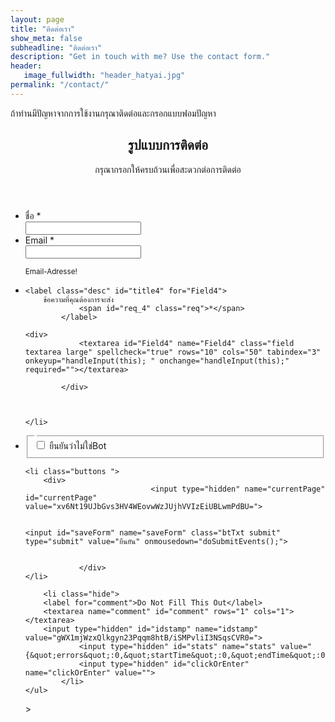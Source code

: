 ```yaml
---
layout: page
title: "ติดต่อเรา"
show_meta: false
subheadline: "ติดต่อเรา"
description: "Get in touch with me? Use the contact form."
header:
   image_fullwidth: "header_hatyai.jpg"
permalink: "/contact/"
---
```

ถ้าท่านมีปัญหาจากการใช้งานกรุณาติดต่อและกรอกแบบฟอมปัญหา

<div class="panel">
<form id="form1" name="form1" class="wufoo topLabel page1" accept-charset="UTF-8" autocomplete="off" enctype="multipart/form-data" method="post" novalidate="" action="https://phlowmedia.wufoo.com/embed/z7x3k1/#public">
  
<header id="header" class="info">
	<h2>รูปแบบการติดต่อ</h2>
	<div>กรุณากรอกให้ครบถ้วนเพื่อสะดวกต่อการติดต่อ</div>
</header>

<ul>
	
	
	
	
<li id="fo1li5" class="notranslate">
	<label class="desc" id="title5" for="Field5">
		ชื่อ 
				<span id="req_5" class="req">*</span>
			</label>
	<div>
		<input id="Field5" name="Field5" type="text" class="field text large" value="" maxlength="255" tabindex="1" onkeyup="handleInput(this); " onchange="handleInput(this);" required="">
			</div>
	</li>



<li id="fo1li3" class="notranslate">
	<label class="desc" id="title3" for="Field3">
		Email
				<span id="req_3" class="req">*</span>
			</label>
	<div>
		<input id="Field3" name="Field3" type="email" spellcheck="false" class="field text large" value="" maxlength="255" tabindex="2" onkeyup="handleInput(this);" onchange="handleInput(this);" required="">
	</div>
		<p class="instruct" id="instruct3"><small>Email-Adresse!</small></p>
	</li>



<li id="fo1li4" class="notranslate       focused">

	
	<label class="desc" id="title4" for="Field4">
		ข้อความที่คุณต้องการจะส่ง
				<span id="req_4" class="req">*</span>
			</label>

	<div>
				<textarea id="Field4" name="Field4" class="field textarea large" spellcheck="true" rows="10" cols="50" tabindex="3" onkeyup="handleInput(this); " onchange="handleInput(this);" required=""></textarea>

			</div>

	
	
	</li>



<li id="fo1li7" class="notranslate      ">
	<fieldset>
	<!--[if !IE | (gte IE 8)]-->
	<legend id="title7" class="desc">
			</legend>
	<!--[endif]-->
	<!--[if lt IE 8]>
	<label id="title7" class="desc">
			</label>
	<![endif]-->
	<div>
		<span>
	<input id="Field7" name="Field7" type="checkbox" class="field checkbox" value="กรอกข้อมูลให้ถูกต้องครบถ้วน" tabindex="4" onchange="handleInput(this);">
	<label class="choice" for="Field7">ยืนยันว่าไม่ใช่Bot</label>
	</span>
		</div>
	</fieldset>
	</li>


 

	
	<li class="buttons ">
		<div>
								<input type="hidden" name="currentPage" id="currentPage" value="xv6Nt19UJbGvs3HV4WEovwWzJUjhVVIzEiUBLwmPdBU=">
			
			    			    			        						    <input id="saveForm" name="saveForm" class="btTxt submit" type="submit" value="ยืนยัน" onmousedown="doSubmitEvents();">
					
		
				</div>
	</li>

		<li class="hide">
		<label for="comment">Do Not Fill This Out</label>
		<textarea name="comment" id="comment" rows="1" cols="1"></textarea>
		<input type="hidden" id="idstamp" name="idstamp" value="gWX1mjWzxQlkgyn23Pqqm8htB/iSMPvliI3NSqsCVR0=">
				<input type="hidden" id="stats" name="stats" value="{&quot;errors&quot;:0,&quot;startTime&quot;:0,&quot;endTime&quot;:0,&quot;referer&quot;:&quot;https:\/\/hatyairoiroi.github.io\/\/contact\/&quot;}">
				<input type="hidden" id="clickOrEnter" name="clickOrEnter" value="">
			</li>
	</ul>
</form>>
</div>



